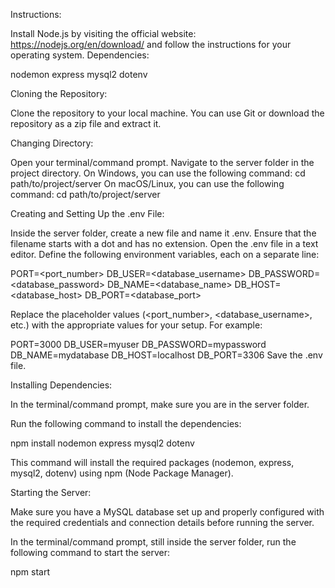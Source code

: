 Instructions:


Install Node.js by visiting the official website: https://nodejs.org/en/download/ and follow the instructions for your operating system.
Dependencies:


nodemon
express
mysql2
dotenv

Cloning the Repository:


Clone the repository to your local machine. You can use Git or download the repository as a zip file and extract it.

Changing Directory:


Open your terminal/command prompt.
Navigate to the server folder in the project directory.
On Windows, you can use the following command: cd path/to/project/server
On macOS/Linux, you can use the following command: cd path/to/project/server


Creating and Setting Up the .env File:


Inside the server folder, create a new file and name it .env. Ensure that the filename starts with a dot and has no extension.
Open the .env file in a text editor.
Define the following environment variables, each on a separate line:


PORT=<port_number>
DB_USER=<database_username>
DB_PASSWORD=<database_password>
DB_NAME=<database_name>
DB_HOST=<database_host>
DB_PORT=<database_port>

Replace the placeholder values (<port_number>, <database_username>, etc.) with the appropriate values for your setup. For example:

PORT=3000
DB_USER=myuser
DB_PASSWORD=mypassword
DB_NAME=mydatabase
DB_HOST=localhost
DB_PORT=3306
Save the .env file.


Installing Dependencies:


In the terminal/command prompt, make sure you are in the server folder.

Run the following command to install the dependencies:

npm install nodemon express mysql2 dotenv

This command will install the required packages (nodemon, express, mysql2, dotenv) using npm (Node Package Manager).


Starting the Server:

Make sure you have a MySQL database set up and properly configured with the required credentials and connection details before running the server.

In the terminal/command prompt, still inside the server folder, run the following command to start the server:

npm start